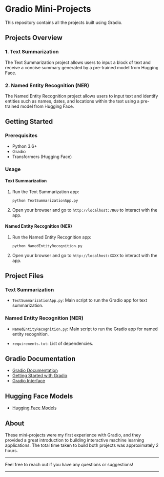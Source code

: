 # Gradio Mini-Projects

This repository contains all the projects built using Gradio.

## Projects Overview

### 1. Text Summarization
The Text Summarization project allows users to input a block of text and receive a concise summary generated by a pre-trained model from Hugging Face.

### 2. Named Entity Recognition (NER)
The Named Entity Recognition project allows users to input text and identify entities such as names, dates, and locations within the text using a pre-trained model from Hugging Face.

## Getting Started

### Prerequisites
- Python 3.6+
- Gradio
- Transformers (Hugging Face)

### Usage

#### Text Summarization

1. Run the Text Summarization app:
   ```bash
   python TextSummarizationApp.py
   ```

2. Open your browser and go to `http://localhost:7860` to interact with the app.

#### Named Entity Recognition (NER)

1. Run the Named Entity Recognition app:
   ```bash
   python NamedEntityRecognition.py
   ```

2. Open your browser and go to `http://localhost:XXXX` to interact with the app.

## Project Files

### Text Summarization

- `TextSummarizationApp.py`: Main script to run the Gradio app for text summarization.

### Named Entity Recognition (NER)

- `NamedEntityRecognition.py`: Main script to run the Gradio app for named entity recognition.

- `requirements.txt`: List of dependencies.

## Gradio Documentation

- [Gradio Documentation](https://gradio.app/docs/)
- [Getting Started with Gradio](https://gradio.app/quickstart/)
- [Gradio Interface](https://gradio.app/docs/#interface)

## Hugging Face Models

- [Hugging Face Models](https://huggingface.co/models)

## About
These mini-projects were my first experience with Gradio, and they provided a great introduction to building interactive machine learning applications. The total time taken to build both projects was approximately 2 hours.

---

Feel free to reach out if you have any questions or suggestions!

---

